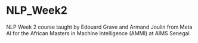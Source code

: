 # NLP_Week2
 NLP Week 2 course taught by Edouard Grave and Armand Joulin from Meta AI for the  African Masters in Machine Intelligence (AMMI) at AIMS Senegal.

